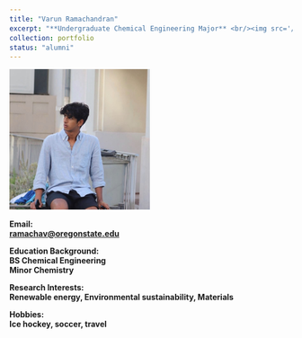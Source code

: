 ```yaml
---
title: "Varun Ramachandran"
excerpt: "**Undergraduate Chemical Engineering Major** <br/><img src='/images/VarunRamachandran.jpeg' width='250' height='250'>"
collection: portfolio
status: "alumni"
---
```


<img src='/images/VarunRamachandran.jpeg' width='250' height='250'>

**Email:** <br/>
**ramachav@oregonstate.edu**

**Education Background:** <br/>
**BS Chemical Engineering** <br/>
**Minor Chemistry**

**Research Interests:** <br/>
**Renewable energy, Environmental sustainability, Materials**

**Hobbies:** <br/>
**Ice hockey, soccer, travel**
